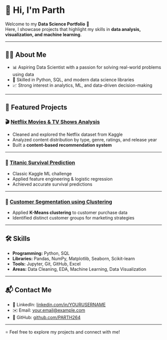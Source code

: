 # 👋 Hi, I'm Parth

Welcome to my **Data Science Portfolio** 🚀  
Here, I showcase projects that highlight my skills in **data analysis, visualization, and machine learning**.  

---

## 🧑‍💻 About Me
- 📊 Aspiring Data Scientist with a passion for solving real-world problems using data  
- 🐍 Skilled in Python, SQL, and modern data science libraries  
- 📈 Strong interest in analytics, ML, and data-driven decision-making  

---

## 📂 Featured Projects

### 🎬 [Netflix Movies & TV Shows Analysis](https://github.com/PARTH264/netflix-analysis)
- Cleaned and explored the Netflix dataset from Kaggle  
- Analyzed content distribution by type, genre, ratings, and release year  
- Built a **content-based recommendation system**  

---

### 🚢 [Titanic Survival Prediction](https://github.com/PARTH264/titanic-analysis)
- Classic Kaggle ML challenge  
- Applied feature engineering & logistic regression  
- Achieved accurate survival predictions  

---

### 🛒 [Customer Segmentation using Clustering](https://github.com/PARTH264/customer-segmentation)
- Applied **K-Means clustering** to customer purchase data  
- Identified distinct customer groups for marketing strategies  

---

## 🛠️ Skills
- **Programming:** Python, SQL  
- **Libraries:** Pandas, NumPy, Matplotlib, Seaborn, Scikit-learn  
- **Tools:** Jupyter, Git, GitHub, Excel  
- **Areas:** Data Cleaning, EDA, Machine Learning, Data Visualization  

---

## 📬 Contact Me
- 💼 LinkedIn: [linkedin.com/in/YOURUSERNAME](#)  
- ✉️ Email: your.email@example.com  
- 🐙 GitHub: [github.com/PARTH264](https://github.com/PARTH264)

---

⭐️ Feel free to explore my projects and connect with me!
